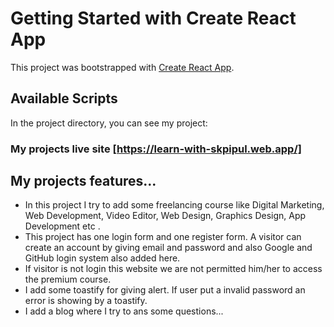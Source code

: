 # Getting Started with Create React App

This project was bootstrapped with [Create React App](learn-with-skpipul).

## Available Scripts

In the project directory, you can see my project:

### My projects live site [https://learn-with-skpipul.web.app/]

## My projects features...

* In this project I try to add some freelancing course like Digital Marketing, Web Development, Video Editor, Web Design, Graphics Design, App Development etc .
* This project has one login form and one register form. A visitor can create an account by giving email and password and also Google and GitHub login system also added here.
* If visitor is not login this website we are not permitted him/her to access the premium course.
* I add some toastify for giving alert. If user put a invalid password an error is showing by a toastify.
* I add a blog where I try to ans some questions... 

